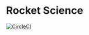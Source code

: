 # Rocket Science

[![CircleCI](https://circleci.com/gh/melihaksoy/RocketScience/tree/dev.svg?style=svg&circle-token=705e399a0116be0a5bb10bddc72fc7ef19b568e3)](https://circleci.com/gh/melihaksoy/RocketScience/tree/dev)
